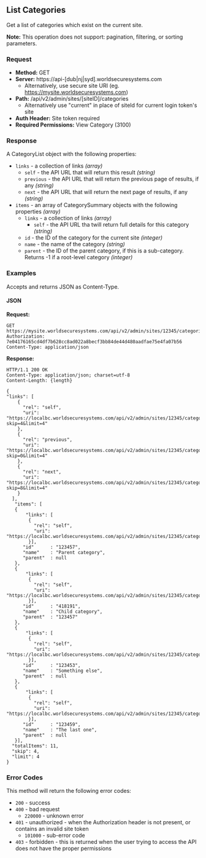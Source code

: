 ## List Categories

Get a list of categories which exist on the current site.

**Note:** This operation does not support: pagination, filtering, or sorting parameters.  

### Request

* **Method:** GET
* **Server:** https://api-[dub|nj|syd].worldsecuresystems.com
  * Alternatively, use secure site URI (eg. https://mysite.worldsecuresystems.com)
* **Path:** /api/v2/admin/sites/[siteID]/categories 
	* Alternatively use "current" in place of siteId for current login token's site
* **Auth Header:** Site token required
* **Required Permissions:** View Category (3100)

### Response

A CategoryList object with the following properties:

* `links` - a collection of links *(array)*
	* `self` - the API URL that will return this result *(string)*
	* `previous` - the API URL that will return the previous page of results, if any *(string)*
	* `next` - the API URL that will return the next page of results, if any *(string)*
* `items` - an array of CategorySummary objects with the following properties *(array)*
	* `links` - a collection of links *(array)*
		* `self` - the API URL tha twill return full details for this category *(string)*
	* `id` - the ID of the category for the current site *(integer)*
	* `name` - the name of the category *(string)*
	* `parent` - the ID of the parent category, if this is a sub-category. Returns -1 if a root-level category *(integer)*

### Examples

Accepts and returns JSON as Content-Type.

#### JSON

**Request:**
~~~
GET https://mysite.worldsecuresystems.com/api/v2/admin/sites/12345/categories
Authorization: 7e04176165cd4df7b628cc8ad022a8becf3bb84de44d480aadfae75e4fa07b56
Content-Type: application/json
~~~

**Response:**
~~~
HTTP/1.1 200 OK
Content-Type: application/json; charset=utf-8
Content-Length: {length}
 
{
"links": [
    {
      "rel": "self",
      "uri": "https://localbc.worldsecuresystems.com/api/v2/admin/sites/12345/categories?skip=4&limit=4"
    },
    {
      "rel": "previous",
      "uri": "https://localbc.worldsecuresystems.com/api/v2/admin/sites/12345/categories?skip=0&limit=4"
    },
    {
      "rel": "next",
      "uri": "https://localbc.worldsecuresystems.com/api/v2/admin/sites/12345/categories?skip=8&limit=4"
    }
  ],
   "items": [
   {
       "links": [
        {
          "rel": "self",
          "uri": "https://localbc.worldsecuresystems.com/api/v2/admin/sites/12345/categories/123457"
        }],
      "id"      : "123457",
      "name"    : "Parent category",
      "parent"  : null
   },
   {
       "links": [
        {
          "rel": "self",
          "uri": "https://localbc.worldsecuresystems.com/api/v2/admin/sites/12345/categories/418191"
        }],
      "id"      : "418191",
      "name"    : "Child category",
      "parent"  : "123457"
   },
   {
       "links": [
        {
          "rel": "self",
          "uri": "https://localbc.worldsecuresystems.com/api/v2/admin/sites/12345/categories/123453"
        }],
      "id"      : "123453",
      "name"    : "Something else",
      "parent"  : null
   },
   {
       "links": [
        {
          "rel": "self",
          "uri": "https://localbc.worldsecuresystems.com/api/v2/admin/sites/12345/categories/123459"
        }],
      "id"      : "123459",
      "name"    : "The last one",
      "parent"  : null
   }],
  "totalItems": 11,
  "skip": 4,
  "limit": 4
}
~~~

### Error Codes

This method will return the following error codes:

* `200` - success
* `400` - bad request
	* `220000` - unknown error
* `401` - unauthorized - when the Authorization header is not present, or contains an invalid site token
	* `101000` - sub-error code
* `403` - forbidden - this is returned when the user trying to access the API does not have the proper permissions
